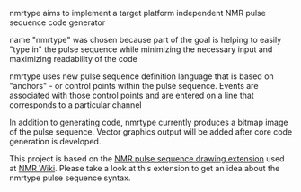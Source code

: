nmrtype aims to implement a target platform independent NMR pulse sequence code generator

name "nmrtype" was chosen because part of the goal is helping to easily "type in" the pulse sequence while minimizing the necessary input and maximizing readability of the code

nmrtype uses new pulse sequence definition language that is based on "anchors" - or control points within the pulse sequence. Events are associated with those control points and are entered on a line that corresponds to a particular channel

In addition to generating code, nmrtype currently produces a bitmap image of the pulse sequence. Vector graphics output will be added after core code generation is developed.

This project is based on the [NMR pulse sequence drawing extension](http://nmrwiki.org/wiki/index.php?title=Pulse_sequence_drawing) used at [NMR Wiki](http://nmrwiki.org). Please take a look at this extension to get an idea about the nmrtype pulse sequence syntax.